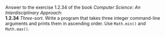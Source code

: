 Answer to the exercise 1.2.34 of the book <i>Computer Science: An Interdisciplinary Approach</i>:<br />
<b>1.2.34</b> <i>Three-sort.</i> Write a program that takes three integer command-line arguments and prints them in ascending order. Use `Math.min()` and `Math.max()`.
